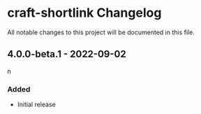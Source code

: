 # craft-shortlink Changelog

All notable changes to this project will be documented in this file.

## 4.0.0-beta.1 - 2022-09-02
n     
### Added
- Initial release

